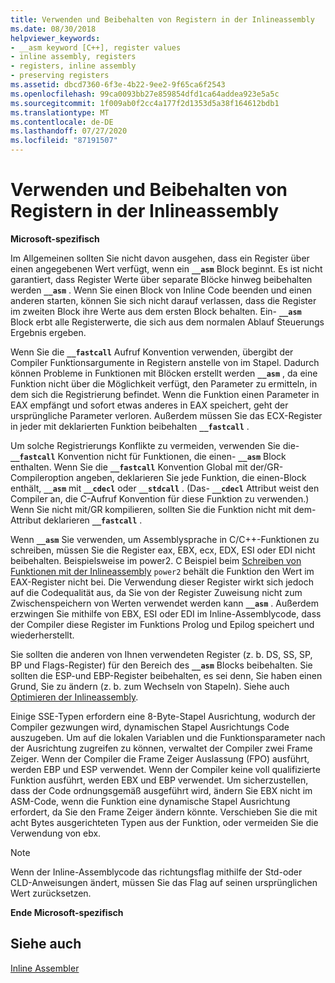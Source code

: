 ```yaml
---
title: Verwenden und Beibehalten von Registern in der Inlineassembly
ms.date: 08/30/2018
helpviewer_keywords:
- __asm keyword [C++], register values
- inline assembly, registers
- registers, inline assembly
- preserving registers
ms.assetid: dbcd7360-6f3e-4b22-9ee2-9f65ca6f2543
ms.openlocfilehash: 99ca0093bb27e859854dfd1ca64addea923e5a5c
ms.sourcegitcommit: 1f009ab0f2cc4a177f2d1353d5a38f164612bdb1
ms.translationtype: MT
ms.contentlocale: de-DE
ms.lasthandoff: 07/27/2020
ms.locfileid: "87191507"
---
```

# <a name="using-and-preserving-registers-in-inline-assembly"></a>Verwenden und Beibehalten von Registern in der Inlineassembly

**Microsoft-spezifisch**

Im Allgemeinen sollten Sie nicht davon ausgehen, dass ein Register über einen angegebenen Wert verfügt, wenn ein **`__asm`** Block beginnt. Es ist nicht garantiert, dass Register Werte über separate Blöcke hinweg beibehalten werden **`__asm`** . Wenn Sie einen Block von Inline Code beenden und einen anderen starten, können Sie sich nicht darauf verlassen, dass die Register im zweiten Block ihre Werte aus dem ersten Block behalten. Ein- **`__asm`** Block erbt alle Registerwerte, die sich aus dem normalen Ablauf Steuerungs Ergebnis ergeben.

Wenn Sie die **`__fastcall`** Aufruf Konvention verwenden, übergibt der Compiler Funktionsargumente in Registern anstelle von im Stapel. Dadurch können Probleme in Funktionen mit Blöcken erstellt werden **`__asm`** , da eine Funktion nicht über die Möglichkeit verfügt, den Parameter zu ermitteln, in dem sich die Registrierung befindet. Wenn die Funktion einen Parameter in EAX empfängt und sofort etwas anderes in EAX speichert, geht der ursprüngliche Parameter verloren. Außerdem müssen Sie das ECX-Register in jeder mit deklarierten Funktion beibehalten **`__fastcall`** .

Um solche Registrierungs Konflikte zu vermeiden, verwenden Sie die- **`__fastcall`** Konvention nicht für Funktionen, die einen- **`__asm`** Block enthalten. Wenn Sie die **`__fastcall`** Konvention Global mit der/GR-Compileroption angeben, deklarieren Sie jede Funktion, die einen-Block enthält, **`__asm`** mit **`__cdecl`** oder **`__stdcall`** . (Das- **`__cdecl`** Attribut weist den Compiler an, die C-Aufruf Konvention für diese Funktion zu verwenden.) Wenn Sie nicht mit/GR kompilieren, sollten Sie die Funktion nicht mit dem-Attribut deklarieren **`__fastcall`** .

Wenn **`__asm`** Sie verwenden, um Assemblysprache in C/C++-Funktionen zu schreiben, müssen Sie die Register eax, EBX, ecx, EDX, ESI oder EDI nicht beibehalten. Beispielsweise im power2. C Beispiel beim [Schreiben von Funktionen mit der Inlineassembly](../../assembler/inline/writing-functions-with-inline-assembly.md) `power2` behält die Funktion den Wert im EAX-Register nicht bei. Die Verwendung dieser Register wirkt sich jedoch auf die Codequalität aus, da Sie von der Register Zuweisung nicht zum Zwischenspeichern von Werten verwendet werden kann **`__asm`** . Außerdem erzwingen Sie mithilfe von EBX, ESI oder EDI im Inline-Assemblycode, dass der Compiler diese Register im Funktions Prolog und Epilog speichert und wiederherstellt.

Sie sollten die anderen von Ihnen verwendeten Register (z. b. DS, SS, SP, BP und Flags-Register) für den Bereich des **`__asm`** Blocks beibehalten. Sie sollten die ESP-und EBP-Register beibehalten, es sei denn, Sie haben einen Grund, Sie zu ändern (z. b. zum Wechseln von Stapeln). Siehe auch [Optimieren der Inlineassembly](../../assembler/inline/optimizing-inline-assembly.md).

Einige SSE-Typen erfordern eine 8-Byte-Stapel Ausrichtung, wodurch der Compiler gezwungen wird, dynamischen Stapel Ausrichtungs Code auszugeben. Um auf die lokalen Variablen und die Funktionsparameter nach der Ausrichtung zugreifen zu können, verwaltet der Compiler zwei Frame Zeiger.  Wenn der Compiler die Frame Zeiger Auslassung (FPO) ausführt, werden EBP und ESP verwendet.  Wenn der Compiler keine voll qualifizierte Funktion ausführt, werden EBX und EBP verwendet. Um sicherzustellen, dass der Code ordnungsgemäß ausgeführt wird, ändern Sie EBX nicht im ASM-Code, wenn die Funktion eine dynamische Stapel Ausrichtung erfordert, da Sie den Frame Zeiger ändern könnte. Verschieben Sie die mit acht Bytes ausgerichteten Typen aus der Funktion, oder vermeiden Sie die Verwendung von ebx.

> [!NOTE]
> Wenn der Inline-Assemblycode das richtungsflag mithilfe der Std-oder CLD-Anweisungen ändert, müssen Sie das Flag auf seinen ursprünglichen Wert zurücksetzen.

**Ende Microsoft-spezifisch**

## <a name="see-also"></a>Siehe auch

[Inline Assembler](../../assembler/inline/inline-assembler.md)<br/>
